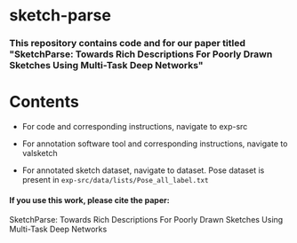 # sketch-parse

### This repository contains code and for our paper titled "SketchParse: Towards Rich Descriptions For Poorly Drawn Sketches Using Multi-Task Deep Networks"

# Contents
* For code and corresponding instructions, navigate to exp-src

* For annotation software tool and corresponding instructions, navigate to valsketch

* For annotated sketch dataset, navigate to dataset. Pose dataset is present in `exp-src/data/lists/Pose_all_label.txt`



#### If you use this work, please cite the paper:

SketchParse: Towards Rich Descriptions For Poorly Drawn Sketches Using Multi-Task Deep Networks
